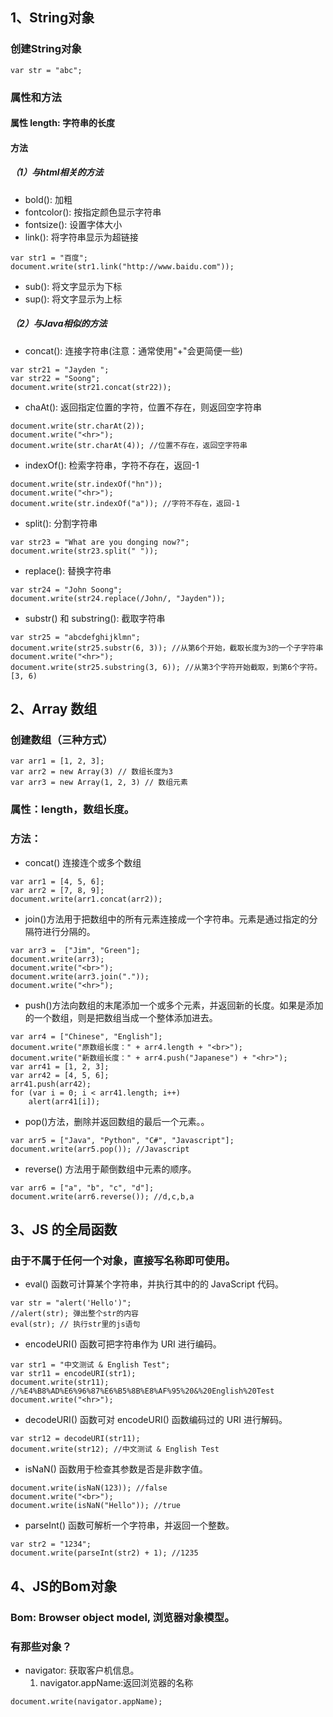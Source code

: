 ## 1、String对象
### 创建String对象
```
var str = "abc";
```
### 属性和方法
#### 属性 length: 字符串的长度
#### 方法
##### （1）与html相关的方法
* bold(): 加粗
* fontcolor(): 按指定颜色显示字符串
* fontsize(): 设置字体大小
* link(): 将字符串显示为超链接
```
var str1 = "百度";
document.write(str1.link("http://www.baidu.com"));
```
* sub(): 将文字显示为下标
* sup(): 将文字显示为上标

##### （2）与Java相似的方法
- concat(): 连接字符串(注意：通常使用"+"会更简便一些)                    
```
var str21 = "Jayden ";
var str22 = "Soong";
document.write(str21.concat(str22));
```
- chaAt(): 返回指定位置的字符，位置不存在，则返回空字符串
```
document.write(str.charAt(2));
document.write("<hr>");
document.write(str.charAt(4)); //位置不存在，返回空字符串
```
- indexOf(): 检索字符串，字符不存在，返回-1
```
document.write(str.indexOf("hn"));
document.write("<hr>");
document.write(str.indexOf("a")); //字符不存在，返回-1
```        
- split(): 分割字符串
```
var str23 = "What are you donging now?";
document.write(str23.split(" "));
```
- replace(): 替换字符串
```
var str24 = "John Soong";
document.write(str24.replace(/John/, "Jayden"));
```
- substr() 和 substring(): 截取字符串 
```                    
var str25 = "abcdefghijklmn";
document.write(str25.substr(6, 3)); //从第6个开始，截取长度为3的一个子字符串
document.write("<hr>");
document.write(str25.substring(3, 6)); //从第3个字符开始截取，到第6个字符。[3, 6)
```    
## 2、Array 数组 
### 创建数组（三种方式）
```
var arr1 = [1, 2, 3];
var arr2 = new Array(3) // 数组长度为3
var arr3 = new Array(1, 2, 3) // 数组元素
```
### 属性：length，数组长度。
### 方法：
- concat() 连接连个或多个数组
```
var arr1 = [4, 5, 6];
var arr2 = [7, 8, 9];
document.write(arr1.concat(arr2));
```
- join()方法用于把数组中的所有元素连接成一个字符串。元素是通过指定的分隔符进行分隔的。
```            
var arr3 =  ["Jim", "Green"];
document.write(arr3);
document.write("<br>");
document.write(arr3.join("."));
document.write("<hr>");
```
- push()方法向数组的末尾添加一个或多个元素，并返回新的长度。如果是添加的一个数组，则是把数组当成一个整体添加进去。
```            
var arr4 = ["Chinese", "English"];
document.write("原数组长度：" + arr4.length + "<br>");
document.write("新数组长度：" + arr4.push("Japanese") + "<hr>");
var arr41 = [1, 2, 3];
var arr42 = [4, 5, 6];
arr41.push(arr42);
for (var i = 0; i < arr41.length; i++) 
    alert(arr41[i]);
```            
- pop()方法，删除并返回数组的最后一个元素。。
```            
var arr5 = ["Java", "Python", "C#", "Javascript"];
document.write(arr5.pop()); //Javascript
```
- reverse() 方法用于颠倒数组中元素的顺序。
```
var arr6 = ["a", "b", "c", "d"];
document.write(arr6.reverse()); //d,c,b,a 
```

## 3、JS 的全局函数
### 由于不属于任何一个对象，直接写名称即可使用。
- eval() 函数可计算某个字符串，并执行其中的的 JavaScript 代码。
```
var str = "alert('Hello')";
//alert(str); 弹出整个str的内容
eval(str); // 执行str里的js语句 
```
- encodeURI() 函数可把字符串作为 URI 进行编码。
```
var str1 = "中文测试 & English Test";
var str11 = encodeURI(str1);
document.write(str11); //%E4%B8%AD%E6%96%87%E6%B5%8B%E8%AF%95%20&%20English%20Test
document.write("<hr>");
```
- decodeURI() 函数可对 encodeURI() 函数编码过的 URI 进行解码。
```
var str12 = decodeURI(str11);
document.write(str12); //中文测试 & English Test
```       
- isNaN() 函数用于检查其参数是否是非数字值。
```
document.write(isNaN(123)); //false
document.write("<br>");
document.write(isNaN("Hello")); //true 
```
- parseInt() 函数可解析一个字符串，并返回一个整数。
```
var str2 = "1234";
document.write(parseInt(str2) + 1); //1235
```
## 4、JS的Bom对象
### Bom: Browser object model, 浏览器对象模型。
### 有那些对象？
- navigator: 获取客户机信息。
  1. navigator.appName:返回浏览器的名称
```    
document.write(navigator.appName);
```
